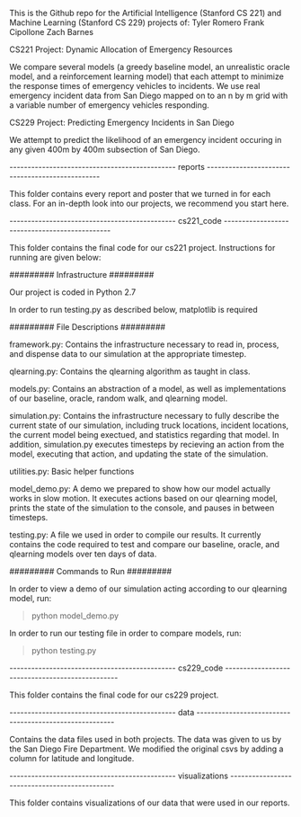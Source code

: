 This is the Github repo for the Artificial Intelligence (Stanford CS 221) and Machine Learning (Stanford CS 229) projects of:
Tyler Romero
Frank Cipollone
Zach Barnes

CS221 Project: Dynamic Allocation of Emergency Resources

We compare several models (a greedy baseline model, an unrealistic oracle model, and a reinforcement learning model) that each attempt to minimize the response times of emergency vehicles to incidents. We use real emergency incident data from San Diego mapped on to an n by m grid with a variable number of emergency vehicles responding.


CS229 Project: Predicting Emergency Incidents in San Diego

We attempt to predict the likelihood of an emergency incident occuring in any given 400m by 400m subsection of San Diego.


---------------------------------------------- reports ------------------------------------------------

This folder contains every report and poster that we turned in for each class. For an in-depth look into our projects, we recommend you start here.

---------------------------------------------- cs221_code ----------------------------------------------

This folder contains the final code for our cs221 project. Instructions for running are given below:

######### Infrastructure #########

Our project is coded in Python 2.7

In order to run testing.py as described below, matplotlib is required


######### File Descriptions #########

framework.py:
	Contains the infrastructure necessary to read in, process, and dispense data to our simulation at the appropriate timestep.

qlearning.py:
	Contains the qlearning algorithm as taught in class.

models.py:
	Contains an abstraction of a model, as well as implementations of our baseline, oracle, random walk, and qlearning model.

simulation.py:
	Contains the infrastructure necessary to fully describe the current state of our simulation, including truck locations, incident locations, the current model being exectued, and statistics regarding that model. In addition, simulation.py executes timesteps by recieving an action from the model, executing that action, and updating the state of the simulation.

utilities.py:
	Basic helper functions

model_demo.py:
	A demo we prepared to show how our model actually works in slow motion. It executes actions based on our qlearning model, prints the state of the simulation to the console, and pauses in between timesteps.

testing.py:
	A file we used in order to compile our results. It currently contains the code required to test and compare our baseline, oracle, and qlearning models over ten days of data.


######### Commands to Run #########

In order to view a demo of our simulation acting according to our qlearning model, run:
> python model_demo.py

In order to run our testing file in order to compare models, run:

>python testing.py


---------------------------------------------- cs229_code ------------------------------------------------

This folder contains the final code for our cs229 project.


---------------------------------------------- data -------------------------------------------------------

Contains the data files used in both projects. The data was given to us by the San Diego Fire Department.
We modified the original csvs by adding a column for latitude and longitude.


---------------------------------------------- visualizations ----------------------------------------------

This folder contains visualizations of our data that were used in our reports.



